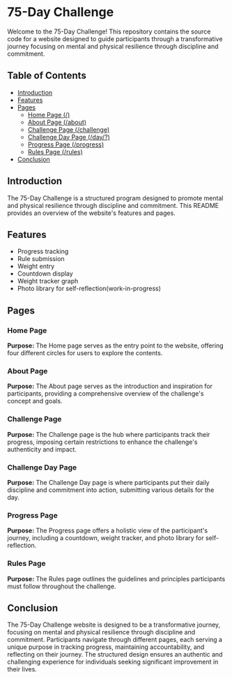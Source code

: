 # 75-Day Challenge

Welcome to the 75-Day Challenge! This repository contains the source code for a website designed to guide participants through a transformative journey focusing on mental and physical resilience through discipline and commitment.

## Table of Contents

- [Introduction](#introduction)
- [Features](#features)
- [Pages](#pages)
  - [Home Page (/)](#home-page)
  - [About Page (/about)](#about-page)
  - [Challenge Page (/challenge)](#challenge-page)
  - [Challenge Day Page (/day/?)](#challenge-day-page)
  - [Progress Page (/progress)](#progress-page)
  - [Rules Page (/rules)](#rules-page)
- [Conclusion](#conclusion)

## Introduction

The 75-Day Challenge is a structured program designed to promote mental and physical resilience through discipline and commitment. This README provides an overview of the website's features and pages.

## Features

- Progress tracking
- Rule submission
- Weight entry
- Countdown display
- Weight tracker graph
- Photo library for self-reflection(work-in-progress)

## Pages

### Home Page

**Purpose:**
The Home page serves as the entry point to the website, offering four different circles for users to explore the contents.

### About Page

**Purpose:**
The About page serves as the introduction and inspiration for participants, providing a comprehensive overview of the challenge's concept and goals.

### Challenge Page

**Purpose:**
The Challenge page is the hub where participants track their progress, imposing certain restrictions to enhance the challenge's authenticity and impact.

### Challenge Day Page

**Purpose:**
The Challenge Day page is where participants put their daily discipline and commitment into action, submitting various details for the day.

### Progress Page

**Purpose:**
The Progress page offers a holistic view of the participant's journey, including a countdown, weight tracker, and photo library for self-reflection.

### Rules Page

**Purpose:**
The Rules page outlines the guidelines and principles participants must follow throughout the challenge.

## Conclusion

The 75-Day Challenge website is designed to be a transformative journey, focusing on mental and physical resilience through discipline and commitment. Participants navigate through different pages, each serving a unique purpose in tracking progress, maintaining accountability, and reflecting on their journey. The structured design ensures an authentic and challenging experience for individuals seeking significant improvement in their lives.

